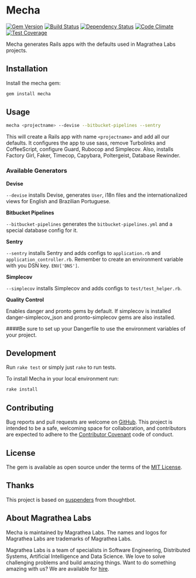 # Mecha

[![Gem Version](https://badge.fury.io/rb/mecha.svg)](https://badge.fury.io/rb/mecha)
[![Build Status](https://travis-ci.org/magrathealabs/mecha.svg?branch=master)](https://travis-ci.org/magrathealabs/mecha)
[![Dependency Status](https://gemnasium.com/badges/github.com/magrathealabs/mecha.svg)](https://gemnasium.com/github.com/magrathealabs/mecha)
[![Code Climate](https://codeclimate.com/github/magrathealabs/mecha/badges/gpa.svg)](https://codeclimate.com/github/magrathealabs/mecha)
[![Test Coverage](https://codeclimate.com/github/magrathealabs/mecha/badges/coverage.svg)](https://codeclimate.com/github/magrathealabs/mecha/coverage)

Mecha generates Rails apps with the defaults used in Magrathea Labs projects.

## Installation

Install the mecha gem:

```bash
gem install mecha
```

## Usage

```bash
mecha <projectname> --devise --bitbucket-pipelines --sentry
```

This will create a Rails app with name `<projectname>` and add all our defaults. It configures the app to use sass, remove Turbolinks and CoffeeScript, configure Guard, Rubocop and Simplecov. Also, installs Factory Girl, Faker, Timecop, Capybara, Poltergeist, Database Rewinder.

### Available Generators

**Devise**

`--devise` installs Devise, generates `User`, i18n files and the internationalized views for English and Brazilian Portuguese.

**Bitbucket Pipelines**

`--bitbucket-pipelines` generates the `bitbucket-pipelines.yml` and a special database config for it.

**Sentry**

`--sentry` installs Sentry and adds configs to `application.rb` and `application_controller.rb`. Remember to create an environment
variable with you DSN key. `ENV['DNS']`.

**Simplecov**

`--simplecov` installs Simplecov and adds configs to `test/test_helper.rb`.

**Quality Control**

Enables danger and pronto gems by default. If simplecov is installed danger-simplecov_json and pronto-simplecov gems are also installed.

####Be sure to set up your Dangerfile to use the environment variables of your project.

## Development

Run `rake test` or simply just `rake` to run tests.

To install Mecha in your local environment run:

```bash
rake install
```

## Contributing

Bug reports and pull requests are welcome on [GitHub](https://github.com/magrathealabs/mecha/issues). This project is
intended to be a safe, welcoming space for collaboration, and contributors are expected to adhere to the
[Contributor Covenant](http://contributor-covenant.org) code of conduct.


## License

The gem is available as open source under the terms of the [MIT License](http://opensource.org/licenses/MIT).

## Thanks

This project is based on [suspenders](https://github.com/thoughtbot/suspenders) from thoughtbot.

## About Magrathea Labs

Mecha is maintained by Magrathea Labs. The names and logos for Magrathea Labs are trademarks of Magrathea Labs.

Magrathea Labs is a team of specialists in Software Engineering, Distributed Systems, Artificial Intelligence and
Data Science. We love to solve challenging problems and build amazing things. Want to do something amazing with us?
We are available for [hire](mailto:contact@magrathealabs.com).
